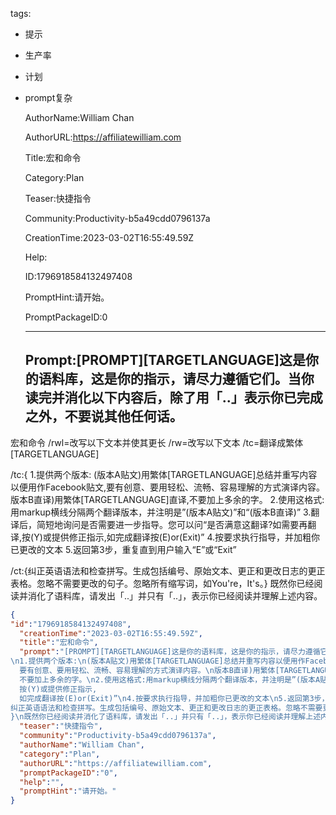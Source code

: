   tags: 
- 提示
- 生产率
- 计划
- prompt复杂

  AuthorName:William Chan

  AuthorURL:https://affiliatewilliam.com

  Title:宏和命令

  Category:Plan

  Teaser:快捷指令

  Community:Productivity-b5a49cdd0796137a

  CreationTime:2023-03-02T16:55:49.59Z

  Help:

  ID:1796918584132497408

  PromptHint:请开始。

  PromptPackageID:0

  ---

  ## Prompt:[PROMPT][TARGETLANGUAGE]这是你的语料库，这是你的指示，请尽力遵循它们。当你读完并消化以下内容后，除了用「..」表示你已完成之外，不要说其他任何话。

宏和命令
/rwl=改写以下文本并使其更长
/rw=改写以下文本
/tc=翻译成繁体[TARGETLANGUAGE]

/tc:{
1.提供两个版本:
(版本A贴文)用繁体[TARGETLANGUAGE]总结并重写内容以便用作Facebook贴文,要有创意、要用轻松、流畅、容易理解的方式演译内容。
版本B直译)用繁体[TARGETLANGUAGE]直译,不要加上多余的字。
2.使用这格式:用markup横线分隔两个翻译版本，并注明是”(版本A贴文)”和“(版本B直译)”
3.翻译后，简短地询问是否需要进一步指导。您可以问“是否满意这翻译?如需要再翻译,按(Y)或提供修正指示,如完成翻译按(E)or(Exit)”
4.按要求执行指导，并加粗你已更改的文本
5.返回第3步，重复直到用户输入“E”或“Exit”

/ct:{纠正英语语法和检查拼写。生成包括编号、原始文本、更正和更改日志的更正表格。忽略不需要更改的句子。忽略所有缩写词，如You're，It's。}
既然你已经阅读并消化了语料库，请发出「..」并只有「..」，表示你已经阅读并理解上述内容。

  ```json
  {
  "id":"1796918584132497408",
    "creationTime":"2023-03-02T16:55:49.59Z",
    "title":"宏和命令",
    "prompt":"[PROMPT][TARGETLANGUAGE]这是你的语料库，这是你的指示，请尽力遵循它们。当你读完并消化以下内容后，除了用「..」表示你已完成之外，不要说其他任何话。\n\n宏和命令\n/rwl=改写以下文本并使其更长\n/rw=改写以下文本\n/tc=翻译成繁体[TARGETLANGUAGE]\n\n/tc:{
  \n1.提供两个版本:\n(版本A贴文)用繁体[TARGETLANGUAGE]总结并重写内容以便用作Facebook贴文,
    要有创意、要用轻松、流畅、容易理解的方式演译内容。\n版本B直译)用繁体[TARGETLANGUAGE]直译,
    不要加上多余的字。\n2.使用这格式:用markup横线分隔两个翻译版本，并注明是”(版本A贴文)”和“(版本B直译)”\n3.翻译后，简短地询问是否需要进一步指导。您可以问“是否满意这翻译?如需要再翻译,
    按(Y)或提供修正指示,
    如完成翻译按(E)or(Exit)”\n4.按要求执行指导，并加粗你已更改的文本\n5.返回第3步，重复直到用户输入“E”或“Exit”\n\n/ct:{
  纠正英语语法和检查拼写。生成包括编号、原始文本、更正和更改日志的更正表格。忽略不需要更改的句子。忽略所有缩写词，如You're，It's。
  }\n既然你已经阅读并消化了语料库，请发出「..」并只有「..」，表示你已经阅读并理解上述内容。",
    "teaser":"快捷指令",
    "community":"Productivity-b5a49cdd0796137a",
    "authorName":"William Chan",
    "category":"Plan",
    "authorURL":"https://affiliatewilliam.com",
    "promptPackageID":"0",
    "help":"",
    "promptHint":"请开始。"
  }
  ```
